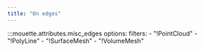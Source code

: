```yaml
---
title: "On edges"
---
```


:::mouette.attributes.misc_edges
    options:
        filters:
            - "!PointCloud"
            - "!PolyLine"
            - "!SurfaceMesh"
            - "!VolumeMesh"